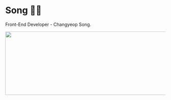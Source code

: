 # Song 🎅🏻
Front-End Developer - Changyeop Song.


<a href="https://www.gitanimals.org/en_US?utm_medium=image&utm_source=Songchangyeop&utm_content=line">
  <img
    src="https://render.gitanimals.org/lines/Songchangyeop?pet-id=587818362557535742"
    width="600"
    height="200"
  />
</a>
  
  

<!--
**Songchangyeop/Songchangyeop** is a ✨ _special_ ✨ repository because its `README.md` (this file) appears on your GitHub profile.

Here are some ideas to get you started:

- 🔭 I’m currently working on ...
- 🌱 I’m currently learning ...
- 👯 I’m looking to collaborate on ...
- 🤔 I’m looking for help with ...
- 💬 Ask me about ...
- 📫 How to reach me: ...
- 😄 Pronouns: ...
- ⚡ Fun fact: ...
-->
